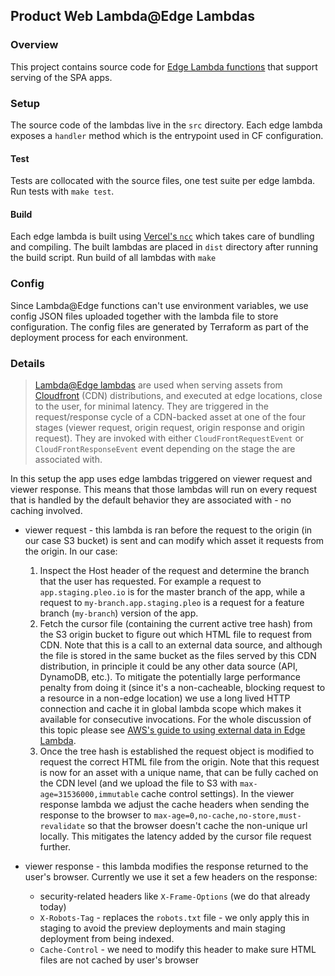 ## Product Web Lambda@Edge Lambdas

### Overview

This project contains source code for [Edge Lambda functions](https://aws.amazon.com/lambda/edge/)
that support serving of the SPA apps.

### Setup

The source code of the lambdas live in the `src` directory. Each edge lambda exposes a `handler`
method which is the entrypoint used in CF configuration.

#### Test

Tests are collocated with the source files, one test suite per edge lambda. Run tests with
`make test`.

#### Build

Each edge lambda is built using [Vercel's `ncc`](https://github.com/vercel/ncc) which takes care of
bundling and compiling. The built lambdas are placed in `dist` directory after running the build
script. Run build of all lambdas with `make`

### Config

Since Lambda@Edge functions can't use environment variables, we use config JSON files uploaded
together with the lambda file to store configuration. The config files are generated by Terraform as
part of the deployment process for each environment.

### Details

> [Lambda@Edge lambdas](https://aws.amazon.com/lambda/edge/) are used when serving assets from
> [Cloudfront](https://aws.amazon.com/cloudfront/) (CDN) distributions, and executed at edge
> locations, close to the user, for minimal latency. They are triggered in the request/response
> cycle of a CDN-backed asset at one of the four stages (viewer request, origin request, origin
> response and origin request). They are invoked with either `CloudFrontRequestEvent` or
> `CloudFrontResponseEvent` event depending on the stage the are associated with.

In this setup the app uses edge lambdas triggered on viewer request and viewer response. This means
that those lambdas will run on every request that is handled by the default behavior they are
associated with - no caching involved.

-   viewer request - this lambda is ran before the request to the origin (in our case S3 bucket) is
    sent and can modify which asset it requests from the origin. In our case:

    1. Inspect the Host header of the request and determine the branch that the user has requested.
       For example a request to `app.staging.pleo.io` is for the master branch of the app, while a
       request to `my-branch.app.staging.pleo` is a request for a feature branch (`my-branch`)
       version of the app.
    2. Fetch the cursor file (containing the current active tree hash) from the S3 origin bucket to
       figure out which HTML file to request from CDN. Note that this is a call to an external data
       source, and although the file is stored in the same bucket as the files served by this CDN
       distribution, in principle it could be any other data source (API, DynamoDB, etc.). To
       mitigate the potentially large performance penalty from doing it (since it's a non-cacheable,
       blocking request to a resource in a non-edge location) we use a long lived HTTP connection
       and cache it in global lambda scope which makes it available for consecutive invocations. For
       the whole discussion of this topic please see
       [AWS's guide to using external data in Edge Lambda](https://aws.amazon.com/blogs/networking-and-content-delivery/leveraging-external-data-in-lambdaedge).
    3. Once the tree hash is established the request object is modified to request the correct HTML
       file from the origin. Note that this request is now for an asset with a unique name, that can
       be fully cached on the CDN level (and we upload the file to S3 with
       `max-age=31536000,immutable` cache control settings). In the viewer response lambda we adjust
       the cache headers when sending the response to the browser to
       `max-age=0,no-cache,no-store,must-revalidate` so that the browser doesn't cache the
       non-unique url locally. This mitigates the latency added by the cursor file request further.

-   viewer response - this lambda modifies the response returned to the user's browser. Currently we
    use it set a few headers on the response:
    -   security-related headers like `X-Frame-Options` (we do that already today)
    -   `X-Robots-Tag` - replaces the `robots.txt` file - we only apply this in staging to avoid the
        preview deployments and main staging deployment from being indexed.
    -   `Cache-Control` - we need to modify this header to make sure HTML files are not cached by
        user's browser
